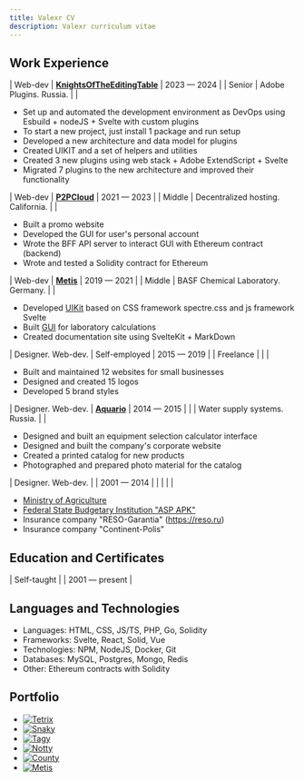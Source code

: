 ```yaml
---
title: Valexr CV
description: Valexr curriculum vitae
---
```


## Work Experience

| Web-dev | **[KnightsOfTheEditingTable](https://knightsoftheeditingtable.com/)** | 2023 — 2024 | 
| Senior | Adobe Plugins. Russia. | |
- Set up and automated the development environment as DevOps using Esbuild + nodeJS + Svelte with custom plugins
- To start a new project, just install 1 package and run setup
- Developed a new architecture and data model for plugins
- Created UIKIT and a set of helpers and utilities
- Created 3 new plugins using web stack + Adobe ExtendScript + Svelte
- Migrated 7 plugins to the new architecture and improved their functionality

| Web-dev | **[P2PCloud](https://p2pcloud.io/)** | 2021 — 2023 |
| Middle | Decentralized hosting. California. | |
- Built a promo website
- Developed the GUI for user's personal account
- Wrote the BFF API server to interact GUI with Ethereum contract (backend)
- Wrote and tested a Solidity contract for Ethereum

| Web-dev | **[Metis](https://github.com/basf/metis-gui)** | 2019 — 2021 |
| Middle | BASF Chemical Laboratory. Germany. | |
- Developed [UIKit](https://kit.metis.science/) based on CSS framework spectre.css and js framework Svelte
- Built [GUI](https://github.com/basf/metis-gui) for laboratory calculations
- Created documentation site using SvelteKit + MarkDown

| Designer. Web-dev. | Self-employed | 2015 — 2019 |
| Freelance | | |
- Built and maintained 12 websites for small businesses
- Designed and created 15 logos
- Developed 5 brand styles

| Designer. Web-dev. | **[Aquario](https://aquario.ru)** | 2014 — 2015 |
| | Water supply systems. Russia. | | 
- Designed and built an equipment selection calculator interface
- Designed and built the company's corporate website
- Created a printed catalog for new products
- Photographed and prepared photo material for the catalog

| Designer. Web-dev. | | 2001 — 2014 |
| |  | | 
- [Ministry of Agriculture](https://mcx.gov.ru)
- [Federal State Budgetary Institution "ASP APK"](https://www.fagps.ru)
- Insurance company "RESO-Garantia" (https://reso.ru)
- Insurance company "Continent-Polis"


## Education and Certificates
| Self-taught | | 2001 — present |

## Languages and Technologies
- Languages: HTML, CSS, JS/TS, PHP, Go, Solidity
- Frameworks: Svelte, React, Solid, Vue
- Technologies: NPM, NodeJS, Docker, Git
- Databases: MySQL, Postgres, Mongo, Redis
- Other: Ethereum contracts with Solidity

## Portfolio
- [![Tetrix](img/Tetrix.jpg)](https://valexr.github.io/Tetrix)
- [![Snaky](img/Snaky.jpg)](https://valexr.github.io/Snaky)
- [![Tagy](img/Tagy.jpg)](https://valexr.github.io/Tagy)
- [![Notty](img/Notty.jpg)](https://valexr.github.io/Notty)
- [![County](img/County.jpg)](https://valexr.github.io/county)
- [![Metis](img/Metis.jpg)](https://kit.metis.science)